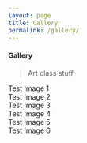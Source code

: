 ```yaml
---
layout: page
title: Gallery
permalink: /gallery/
---
```


#### <span class="icon-paint"></span>  Gallery

>Art class stuff.

<div class="container">
    <div class="row">
        <div class="three columns">Test Image 1</div>
        <div class="three columns">Test Image 2</div>
        <div class="three columns">Test Image 3</div>
    </div>
    <div class="row">
        <div class="three columns">Test Image 4</div>
        <div class="three columns">Test Image 5</div>
        <div class="three columns">Test Image 6</div>
    </div>
</div>